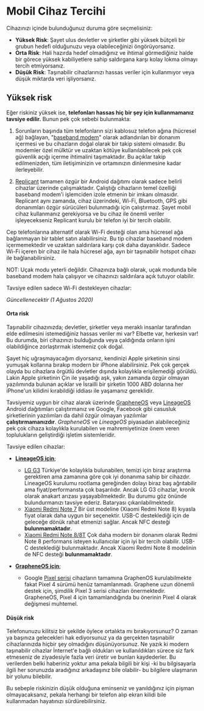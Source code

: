 # Mobil Cihaz Tercihi

Cihazınızı içinde bulunduğunuz duruma göre seçmelisiniz:

* **Yüksek Risk**: Şayet ulus devletler ve şirketler gibi yüksek bütçeli bir grubun hedefi olduğunuzu veya olabileceğinizi öngörüyorsanız.
* **Orta Risk**: Hali hazırda hedef olmadığınız ve ihtimal görmediğiniz halde bir görece yüksek kabiliyetlere sahip saldırgana karşı kolay lokma olmayı tercih etmiyorsanız.
* **Düşük Risk**: Taşınabilir cihazlarınızı hassas veriler için kullanmıyor veya düşük miktarda veri işliyorsanız.

## Yüksek risk

Eğer riskiniz yüksek ise, **telefonları hassas hiç bir şey için kullanmamanız tavsiye edilir.** Bunun pek çok sebebi bulunmakta:

1. Sorunların başında tüm telefonların sizi kablosuz telefon ağına (hücresel ağ) bağlayan, "[baseband modem](https://en.wikipedia.org/wiki/Baseband_processor)" olarak adlandırılan bir donanım içermesi ve bu cihazların doğal olarak bir takip sistemi olmasıdır. Bu modemler özel mülktür ve uzaktan kötüye kullanılabilecek pek çok güvenlik açığı içerme ihtimalini taşımaktadır. Bu açıklar takip edilmenizden, tüm iletişiminizin ve ortamınızın dinlenmesine kadar ilerleyebilir.

2. [Replicant](https://www.replicant.us/) tamamen özgür bir Android dağıtımı olarak sadece belirli cihazlar üzerinde çalışmaktadır. Çalıştığı cihazların temel özelliği baseband modem'i işlemciden izole etmenin bir imkanı olmasıdır. Replicant aynı zamanda, cihaz  üzerindeki, Wi-Fi, Bluetooth, GPS gibi donanımları özgür sürücüleri bulunmadığı için çalıştırmaz. Şayet mobil cihaz kullanmanız gerekiyorsa ve bu cihaz ile önemli veriler işleyecekseniz Replicant kurulu bir telefon iyi bir tercih olabilir.

Cep telefonlarına alternatif olarak Wi-Fi desteği olan ama hücresel ağa bağlanmayan bir tablet satın alabilirsiniz. Bu tip cihazlar baseband modem içermemektedir ve uzaktan saldırılara karşı çok daha dayanıklıdır. Sadece Wi-Fi içeren bir cihaz ile hala hücresel ağa, ayrı bir taşınabilir hotspot cihazı ile bağlanabilirsiniz.

NOT: Uçak modu yeterli değildir. Cihazınıza bağlı olarak, uçak modunda bile baseband modem hala çalışıyor ve cihazınızı saldırılara açık tutuyor olabilir.

Tavsiye edilen sadece Wi-Fi destekleyen cihazlar:

_Güncellenecektir (1 Ağustos 2020)_

#### Orta risk

Taşınabilir cihazınızda; devletler, şirketler veya meraklı insanlar tarafından elde edilmesini istemediğiniz hassas veriler mi var? Elbette var, herkesin var! Bu durumda, biri cihazınızı bulduğunda veya çaldığında onların işini olabildiğince zorlaştırmak istemeniz çok doğal.

Şayet hiç uğraşmayacağım diyorsanız, kendinizi Apple şirketinin sinsi yumuşak kollarına bırakıp modern bir iPhone alabilirsiniz. Pek çok gerçek olayda bu cihazlara örgütlü devletler dışında kolaylıkla erişilemediği görüldü. Lakin Apple şirketinin Çin ile yaşadığı aşk, yakın zamanda özgür olmayan yazılımında bulunan açıklar ve İsrailli bir şirketin 1000 ABD dolarına her iPhone'un kilidini kırabildiği iddiası ile yaşamanız gereklidir.

Tavsiyemiz uygun bir cihaz alarak üzerinde [GrapheneOS](https://grapheneos.org/) veya [LineageOS](https://lineageos.org/) Android dağıtımları çalıştırmanız ve Google, Facebook gibi casusluk şirketlerinin yazılımları da dahil özgür olmayan yazılımlar **çalıştırmamanızdır**. _GrapheneOS_ ve _LineageOS_ piyasadan alabileceğiniz pek çok cihaza kolaylıkla kurulabilen ve mahremiyetinize önem veren toplulukların geliştirdiği işletim sistemleridir.

Tavsiye edilen cihazlar:

* **[LineageOS için](https://lineageos.org/)**;
	* [LG G3](https://wiki.lineageos.org/devices/d855) Türkiye'de kolaylıkla bulunabilen, temizi için biraz araştırma gerektiren ama zamanına göre çok iyi donanıma sahip bir cihazdır. LineageOS kurulumu rootlama gereğinden dolayı biraz baş ağrıtabilir ama fiyat/performansta çok başarılıdır. Ancak LG G3 cihazlar, kronik olarak anakart arızası yaşayabilmektedir. Bu durumu göz önünde bulundurmanızı tavsiye ederiz. Bataryası çıkarılabilmektedir.
	* [Xiaomi Redmi Note 7](https://wiki.lineageos.org/devices/lavender) Bir üst modeline (Xiaomi Redmi Note 8) kıyasla fiyat olarak daha uygun bir seçenektir. USB-C desteklediği için de geleceğe dönük rahat etmenizi sağlar. Ancak NFC desteği **bulunmamaktadır**.
	* [Xiaomi Redmi Note 8/8T](https://wiki.lineageos.org/devices/ginkgo) Çok daha modern bir donanım olarak Redmi Note 8 performans isteyen kullanıcılar için iyi bir tercih olabilir. USB-C desteklediği bulunmaktadır. Ancak Xiaomi Redmi Note 8 modelinin de NFC desteği **bulunmamaktadır**.

* **[GrapheneOS için](https://grapheneos.org/)**;
	* Google [Pixel serisi](https://grapheneos.org/#device-support) cihazların tamamına GraphenOS kurulabilmekte fakat Pixel 4 sürümü henüz tamamlanmadı. Graphene uzun dönemli destek için, şimdilik Pixel 3 serisi cihazları önermektedir. GrapheneOS, Pixel 4 için tamamlandığında bu önerinin Pixel 4 olarak değişmesi muhtemel.

#### Düşük risk

Telefonunuzu kilitsiz bir şekilde öylece ortalıkta mı bırakıyorsunuz? O zaman ya başınıza gelecekleri hak ediyorsunuz ya da gerçekten taşınabilir cihazlarınızda hiçbir şey olmadığını düşünüyorsunuz. Ne yazık ki modern taşınabilir cihazlar İnternet'e bağlı oldukları ve kullanıldıkları sürece siz fark etmeseniz de ziyadesiyle fazla veri üretir ve bunları kaydederler. Bu verilerden belki haberiniz yoktur ama pekala bilgili bir kişi -ki bu bilgisayarla ilgili her sorunuzda aradığınız arkadaşınız bile olabilir- bu bilgilere ulaşmanın bir yolunu bilebilir.

Bu sebeple riskinizin düşük olduğuna eminseniz ve yanıldığınız için pişman olmayacaksanız, pekala herhangi bir telefon alıp ekran kilidi bile kullanmadan hayatınızı sürdürebilirsiniz.
